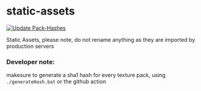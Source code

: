 # static-assets

[![Update Pack-Hashes](https://github.com/BagelSMP/static-assets/actions/workflows/hashes.yml/badge.svg)](https://github.com/BagelSMP/static-assets/actions/workflows/hashes.yml)

Static Assets, please note, do not rename anything as they are imported by production servers

### Developer note:

makesure to generate a sha1 hash for every texture pack, using `./generateHash.bat` or the github action

